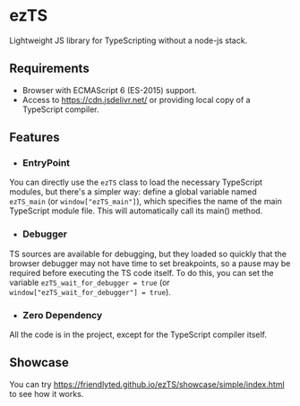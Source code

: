 # ezTS

Lightweight JS library for TypeScripting without a node-js stack.

## Requirements

- Browser with ECMAScript 6 (ES-2015) support.
- Access to https://cdn.jsdelivr.net/ or providing local copy of a TypeScript compiler.

## Features

- ### EntryPoint

You can directly use the `ezTS` class to load the necessary TypeScript modules, but there's a simpler way: define a
global variable named `ezTS_main` (or `window["ezTS_main"]`), which specifies the name of the main TypeScript module file.
This will automatically call its main() method.

- ### Debugger

TS sources are available for debugging, but they loaded so quickly that the browser debugger may not have time to set
breakpoints, so a pause may be required before executing the TS code itself. To do this, you can set the 
variable `ezTS_wait_for_debugger = true` (or `window["ezTS_wait_for_debugger"] = true`).

- ### Zero Dependency

All the code is in the project, except for the TypeScript compiler itself.

## Showcase

You can try https://friendlyted.github.io/ezTS/showcase/simple/index.html to see how it works.
